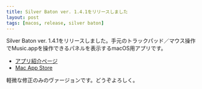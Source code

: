 ```yaml
---
title: Silver Baton ver. 1.4.1をリリースしました
layout: post
tags: [macos, release, silver baton]
---
```

Silver Baton ver. 1.4.1をリリースしました。手元のトラックパッド／マウス操作でMusic.appを操作できるパネルを表示するmacOS用アプリです。

- [アプリ紹介ページ](/mac/silver-baton/)
- [Mac App Store](https://apps.apple.com/jp/app/silver-baton/id1501844023?mt=12)

軽微な修正のみのヴァージョンです。どうぞよろしく。
